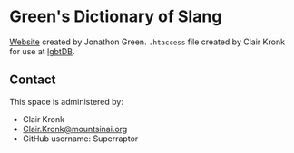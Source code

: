 # Green's Dictionary of Slang

[Website](
https://greensdictofslang.com/) created by Jonathon Green. `.htaccess` file created by Clair Kronk for use at [lgbtDB](https://lgbtdb.wikibase.cloud/wiki/Property:P689).

## Contact
This space is administered by:
* Clair Kronk
* Clair.Kronk@mountsinai.org
* GitHub username: Superraptor
